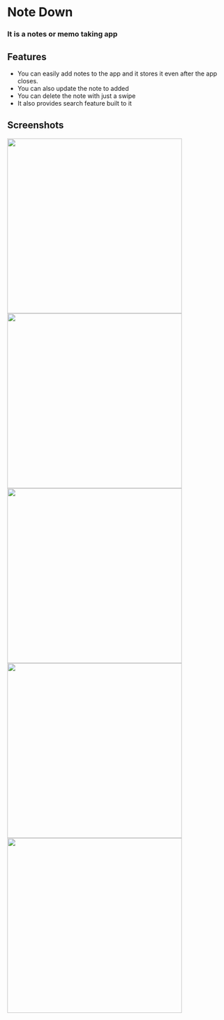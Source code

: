 # Note Down
### It is a notes or memo taking app  

## Features  
- You can easily add notes to the app and it stores it even after the app closes.
- You can also update the note to added
- You can delete the note with just a swipe
- It also provides search feature built to it  

## Screenshots  
<div>
  <img src="https://user-images.githubusercontent.com/80502833/169686395-3b4ac0bf-492a-42e9-8233-246bd2ee04ae.jpg" width="400px"</img> 
<img src="https://user-images.githubusercontent.com/80502833/169686393-7cd9da77-85c7-4a15-b72d-2f5b983d5c78.jpg" width="400px"</img> 
<img src="https://user-images.githubusercontent.com/80502833/169686387-02a9de99-2dbc-4cbe-9191-8e73111e2988.jpg" width="400px"</img> 
  <img src="https://user-images.githubusercontent.com/80502833/169686384-16c4e56e-9457-484f-9906-a720ff141b0a.jpg" width="400px"</img> 
  <img src="https://user-images.githubusercontent.com/80502833/169686388-cf94edd6-0442-43c7-9957-fc870f38d2c3.jpg" width="400px"</img> 
<!--   <img src="https://user-images.githubusercontent.com/80502833/169686395-3b4ac0bf-492a-42e9-8233-246bd2ee04ae.jpg" width="400px"</img>  -->




</div
